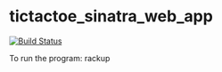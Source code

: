 # tictactoe_sinatra_web_app

[![Build Status](https://travis-ci.org/td-extreme/tictactoe_sinatra_web_app.svg?branch=master)](https://travis-ci.org/td-extreme/tictactoe_sinatra_web_app)


To run the program:  rackup
